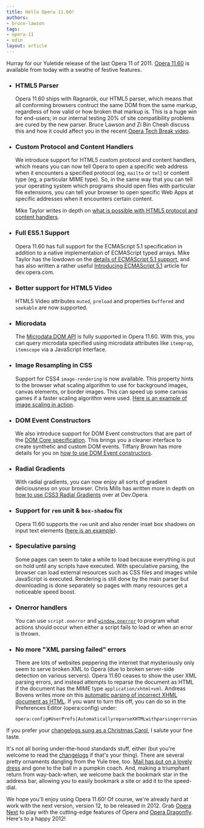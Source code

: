 ```yaml
---
title: Hello Opera 11.60!
authors:
- bruce-lawson
tags:
- opera-11
- odin
layout: article
---
```

<p>Hurray for our Yuletide release of the last Opera 11 of 2011. <a href="http://www.opera.com/browser/">Opera 11.60</a> is available from today with a swathe of festive features.</p>

<ul>
<li>
<h3>HTML5 Parser</h3>
<p>Opera 11.60 ships with Ragnarök, our HTML5 parser, which means that all conforming browsers contruct the same DOM from the same markup, regardless of how valid or how broken that markup is. This is a huge win for end-users; in our internal testing 20% of site compatibility problems are cured by the new parser.  Bruce Lawson and Zi Bin Cheah discuss this and how it could affect you in the recent <a href="http://my.opera.com/ODIN/blog/2011/11/04/opera-tech-break-html5-with-bruce-and-zi-bin">Opera Tech Break video</a>. </p>
</li>
<li>
<h3>Custom Protocol and Content Handlers</h3>
<p>We introduce support for HTML5 custom protocol and content handlers, which means you can now tell Opera to open a specific web address when it encounters a specified protocol (eg, <code>mailto</code> or <code>tel</code>) or content type (eg, a particular MIME type). So, in the same way that you can tell your operating system which programs should open files with particular file extensions, you can tell your browser to open specific Web Apps at specific addresses when it encounters certain content.</p><p>Mike Taylor writes in depth on <a href="http://dev.opera.com/articles/view/html5-custom-protocol-and-content-handlers/">what is possible with HTML5 protocol and content handlers</a>.</p>
</li>
<li>
<h3>Full ES5.1 Support</h3>
<p>Opera 11.60 has full support for the ECMAScript 5.1 specification in addition to a native implementation of ECMAScript typed arrays. Mike Taylor has the lowdown on the <a href="http://my.opera.com/ODIN/blog/2011/09/13/ecmascript-5-for-opera">details of ECMAScript 5.1 support</a>, and has also written a rather useful <a href="http://dev.opera.com/articles/view/introducing-ecmascript-5-1/">Introducing ECMAScript 5.1</a> article for dev.opera.com.</p>
</li>
<li>
<h3>Better support for HTML5 Video</h3>
<p>HTML5 Video attributes <code>muted</code>, <code>preload</code> and properties <code>buffered</code> and <code>seekable</code> are now supported. </p>
</li>
<li>
<h3>Microdata</h3>
<p>The <a href="http://dev.opera.com/articles/view/microdata-and-the-microdata-dom-api/">Microdata DOM API</a> is fully supported in Opera 11.60. With this, you can query microdata specified using microdata attributes like <code>itemprop</code>, <code>itemscope</code> via a JavaScript interface.</p>
</li>
<li>
<h3>Image Resampling in CSS</h3>
<p>Support for CSS4 <code>image-rendering</code> is now available. This property hints to the browser what scaling algorithm to use for background images, canvas elements, or border images. This can speed up some canvas games if a faster scaling algorithm were used. <a href="http://jsfiddle.net/zda24/">Here is an example of image scaling in action</a>.</p>
</li>
<li>
<h3>DOM Event Constructors</h3>
<p>We also introduce support for DOM Event constructors that are part of the <a href="http://www.w3.org/TR/domcore/" rel="nofollow" target="_blank">DOM Core specification</a>. This brings you a cleaner interface to create synthetic and custom DOM events. Tiffany Brown has more details for you on <a href="http://my.opera.com/ODIN/blog/2011/11/08/dom-event-constructors-in-opera-11-60">how to use DOM Event constructors</a>.</p>
</li>
<li>
<h3>Radial Gradients</h3>
<p>With radial gradients, you can now enjoy all sorts of gradient deliciousness on your browser. Chris Mills has written more in depth on <a href="http://dev.opera.com/articles/view/css3-radial-gradients/">how to use CSS3 Radial Gradients</a> over at Dev.Opera.</p>
</li>
<li>
<h3>Support for <code>rem</code> unit &amp; <code>box-shadow</code> fix</h3>
<p>Opera 11.60 supports the <code>rem</code> unit and also render inset box shadows on input text elements (<a href="http://jsfiddle.net/Ap7sM/">here is an example</a>).</p>
</li>
<li>
<h3>Speculative parsing</h3>
<p>Some pages can seem to take a while to load because everything is put on hold until any scripts have executed. With speculative parsing, the browser can load external resources such as CSS files and images while JavaScript is  executed. Rendering is still done by the main parser but downloading is done separately so pages with many resources get a noticeable speed boost.</p>
</li>

<li>
<h3>Onerror handlers</h3>
<p>You can use <code>script.onerror</code> and <a href="https://developer.mozilla.org/en/DOM/window.onerror"><code>window.onerror</code></a> to program what actions should occur when either a script fails to load or when an error is thrown.</p>
</li>


<li>
<h3>No more &quot;XML parsing failed&quot; errors</h3>
<p>There are lots of websites peppering the internet that mysteriously only seem to serve broken XML to Opera (due to broken server-side detection on various servers). Opera 11.60 ceases to show the user XML parsing errors, and instead  attempts to reparse the document as HTML if the document has the MIME type <code>application/xhtml+xml</code>. Andreas Bovens writes more on this <a href="http://my.opera.com/ODIN/blog/2011/09/28/no-more-xml-parsing-failed-errors" rel="nofollow">automatic parsing of incorrect XHML document as HTML</a>. If you want to turn this off, you can do so in the Preferences Editor (opera:config) under:</p>
<pre><code>opera:config#UserPrefs|AutomaticallyreparseXHTMLwithparsingerrorsasHTML</code></pre>
</li>



</ul>
<p>If you prefer your <a href="http://www.youtube.com/watch?v=4TlPU0QWv6g">changelogs sung as a Christmas Carol</a>, I salute your fine taste.</p>
<p>It&#39;s not all boring under-the-hood standards stuff, either (but you&#39;re welcome to read the <a href="http://www.opera.com/docs/changelogs/windows/">changelogs</a> if that&#39;s your thing). There are several pretty ornaments dangling from the Yule tree, too. <a href="http://my.opera.com/desktopteam/blog/2011/11/07/mail-goes-two-lined-and-grouped" target="_blank">Mail has put on a lovely dress</a> and gone to the ball in a pumpkin coach. And, making a triumphant return from way-back-when, we welcome back the bookmark star in the address bar, allowing you to easily bookmark a site or add it to the speed-dial.</p>
<p>We hope you&#39;ll enjoy using Opera 11.60! Of course, we&#39;re already hard at work with the next version, version 12, to be released in 2012. Grab <a href="http://www.opera.com/browser/next/" target="_blank">Opera Next</a> to play with the cutting-edge features of Opera and <a href="http://my.opera.com/dragonfly/blog/whats-new-in-opera-dragonfly-with-opera-next" target="_blank">Opera Dragonfly</a>. Here&#39;s to a happy 2012!</p>
